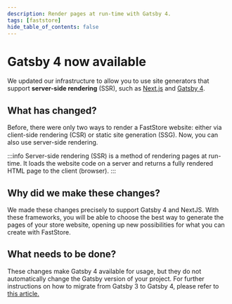 ```yaml
---
description: Render pages at run-time with Gatsby 4.
tags: [faststore]
hide_table_of_contents: false
---
```


# Gatsby 4 now available

We updated our infrastructure to allow you to use site generators that support **server-side rendering** (SSR), such as [Next.js](https://nextjs.org/) and [Gatsby 4](https://www.gatsbyjs.com/gatsby-4/).

<!--truncate-->

## What has changed?

Before, there were only two ways to render a FastStore website: either via client-side rendering (CSR) or static site generation (SSG). Now, you can also use server-side rendering.

:::info
Server-side rendering (SSR) is a method of rendering pages at run-time. It loads the website code on a server and returns a fully rendered HTML page to the client (browser).
:::

## Why did we make these changes?

We made these changes precisely to support Gatsby 4 and NextJS. With these frameworks, you will be able to choose the best way to generate the pages of your store website, opening up new possibilities for what you can create with FastStore.

## What needs to be done?

These changes make Gatsby 4 available for usage, but they do not automatically change the Gatsby version of your project. For further instructions on how to migrate from Gatsby 3 to Gatsby 4, please refer to [this article.](https://www.gatsbyjs.com/docs/reference/release-notes/migrating-from-v3-to-v4/)
